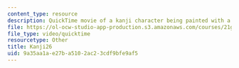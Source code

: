 ```yaml
---
content_type: resource
description: QuickTime movie of a kanji character being painted with a brush.
file: https://ol-ocw-studio-app-production.s3.amazonaws.com/courses/21g-504-japanese-iv-spring-2009/9a35aa1ae27ba5102ac23cdf9bfe9af5_Kanji26.mov
file_type: video/quicktime
resourcetype: Other
title: Kanji26
uid: 9a35aa1a-e27b-a510-2ac2-3cdf9bfe9af5
---
```

